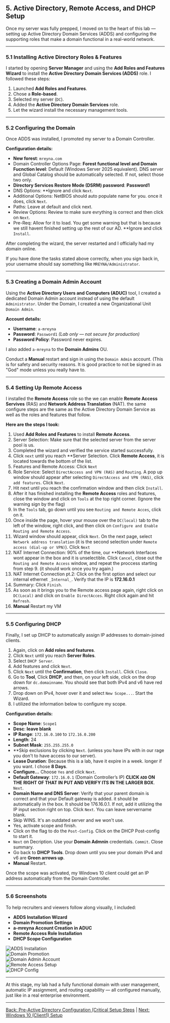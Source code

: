 ## 5. Active Directory, Remote Access, and DHCP Setup

Once my server was fully prepped, I moved on to the heart of this lab — setting up Active Directory Domain Services (ADDS) and configuring the supporting roles that make a domain functional in a real-world network.

---

### 5.1 Installing Active Directory Roles & Features
I started by opening **Server Manager** and using the **Add Roles and Features Wizard** to install the **Active Directory Domain Services (ADDS)** role. I followed these steps:

1. Launched **Add Roles and Features**.
2. Chose a **Role-based**.
3. Selected my server (`DC`).
4. Added the **Active Directory Domain Services** role.
5. Let the wizard install the necessary management tools.

---

### 5.2 Configuring the Domain
Once ADDS was installed, I promoted my server to a Domain Controller.

**Configuration details:**
- **New forest**: `mreyna.com`
- Domain Controller Options Page: **Forest functional level and Domain Fucnction level**: Default (Windows Server 2025 equivalent). DNS server and Global Catalog should be automatically selected. If not, select those two only. 
- **Directory Services Restore Mode (DSRM) password**: **Password1**
- DNS Options: **Ignore and click `Next`.
- Additional Options: NetBIOS should auto populate name for you. once it does, click `Next`.
- Paths: Leave at default and click next.
- Review Options: Review to make sure evrything is correct and then click on `Next`.
- Pre-Req: Allow for it to load. You get some warning but that is because we still havent finished setting up the rest of our AD. **Ignore and click `Install`.

After completing the wizard, the server restarted and I officially had my domain online.

If you have done the tasks stated above correctly, when you sign back in, your username should say something like `MREYNA/Administrator`.

---

### 5.3 Creating a Domain Admin Account
Using the **Active Directory Users and Computers (ADUC)** tool, I created a dedicated Domain Admin account instead of using the default `Administrator`. Under the Domain, I created a new Organizational Unit `Domain Admin`.

**Account details:**
- **Username**: `a-mreyna`
- **Password**: `Password1` *(Lab only — not secure for production)*
- **Password Policy**: Password never expires.

I also added `a-mreyna` to the **Domain Admins** OU. 

Conduct a **Manual** restart and sign in using the `Domain Admin` account. (This is for safety and security reasons. It is good practice to not be signed in as "God" mode unless you really have to. 

---

### 5.4 Setting Up Remote Access
I installed the **Remote Access** role so the we can enable **Remote Access Servives** (RAS) and **Network Address Translation** (NAT). the same configure steps are the same as the Active Directory Domain Service as well as the roles and features that follow.

**Here are the steps I took:**
1. Used **Add Roles and Features** to install **Remote Access**.
2. Server Selection: Make sure that the selected server from the server pool is us. 
3. Completed the wizard and verified the service started successfully.
4. Click `next` until you reach **Server Selection. Click **Remote Access**, it is located towards the bottom of the list.
5. Features and Remote Access: Click `Next`
6. Role Service: Select `DirectAccess and VPN (RAS)` and `Routing`. A pop up window should appear after selecting `DirectAccess and VPN (RAS)`, click `add features`. Click `Next`.
7. Hit next until you reach the confirmation window and then click `Install`.
8. After it has finished installing the **Remote Access** roles and features, close the window and click on `Tools` at the top right corner. (Ignore the warning sign by the flag)
9. In the `Tools` tab, go down until you see `Routing and Remote Acces`, click on it.
10. Once inside the page, hover your mouse over the `DC(local)` tab to the left of the window, right click, and then click on `Configure and Enable Routing and Remote Access`.
11. Wizard window should appear, click `Next`. On the next page, select `Network address translation` (it is the second selection under `Remote access (dial-up or VPN)`). Click `Next`
12. NAT Internet Connection: 90% of the time, our **Network Interfaces wont appear in the box and it is unselectible. Click `Cancel`, close out the `Routing and Remote Access` window, and repeat the proccess starting from step 9. (it should work once you try again.)
13. NAT Internet Connection pt.2: Click on the first option and select our internal ethernet `_Internal_`. Verify that the IP is **172.16.0.1**
14. Summary: Click `Finish`.
15. As soon as it brings you to the Remote access page again, right click on `DC(Local)` and click on `Enable DirectAcces`. Right click again and hit `Refresh`.
16. **Manual** Restart my VM
---

### 5.5 Configuring DHCP
Finally, I set up DHCP to automatically assign IP addresses to domain-joined clients.

1. Again, click on **Add roles and features**.
2. Click `Next` until you reach **Server Roles**.
3. Select `DHCP Server`.
4. Add features and click `Next`.
5. Click `Next` until the **Confirmation**, then click `Install`. Click `Close`. 
6. Go to **Tool**, Click **DHCP**, and then, on your left side, click on the drop down for `dc.domainname`. You should see that both IPv4 and v6 have red arrows.
7. Drop down on IPv4, hover over it and select `New Scope...`. Start the Wizard.
8. I utilized the information below to configure my scope.  

**Configuration details:**
- **Scope Name**: `Scope1`
- **Desc**: **leave blank**
- **IP Range**: `172.16.0.100` to `172.16.0.200`
- **Length**: 24
- **Subnet Mask**: `255.255.255.0`
- **Skip exclusions by clicking `Next`. (unless you have IPs with in our rage you don't to have access to our server).
- **Lease Duration**: Because this is a lab, have it expire in a week. longer if you want. I chose **8 Days**.
- **Configure...** Choose `Yes` and click `Next`. 
- **Default Gateway**: `172.16.0.1` (Domain Controller’s IP) **CLICK `ADD` ON THE RIGHT OF THAT IN PUT AND VERIFY ITS IN THE LARGER BOX**. `Next`.
- **Domain Name and DNS Server**: Verify that your parent domain is correct and that your Default gateway is added. it should be automatically in the box. It should be 176.16.0.1. If not, add it utilizing the IP input section right on top. Click `Next`. You can leave servername blank.
- Skip WINS. It's an outdated server and we won't use.
- Yes, activate scope and finish.
- Click on the flag to do the `Post-Config`. Click on the DHCP Post-config to start it.
- `Next` on Decription. Use your **Domain Admnin** credentials. `Commit`. Close summary.
- Go back to **DHCP Tools**. Drop down until you see your domain IPv4 and v6 are **Green arrows up**.
- **Manual** Restart. 

Once the scope was activated, my Windows 10 client could get an IP address automatically from the Domain Controller.

---

### 5.6 Screenshots
To help recruiters and viewers follow along visually, I included:
- **ADDS Installation Wizard**
- **Domain Promotion Settings**
- **a-mreyna Account Creation in ADUC**
- **Remote Access Role Installation**
- **DHCP Scope Configuration**

![ADDS Installation](../images/adds-installation.png)  
![Domain Promotion](../images/domain-promotion.png)  
![Domain Admin Account](../images/domain-admin.png)  
![Remote Access Setup](../images/remote-access.png)  
![DHCP Config](../images/dhcp-config.png)

---

At this stage, my lab had a fully functional domain with user management, automatic IP assignment, and routing capability — all configured manually, just like in a real enterprise environment.

---

[ Back: Pre-Active Directory Configuration (Critical Setup Steps](Pre-Active-Directory-Configuration-(Critical-Setup-Steps).md) | [ Next: Windows 10 (Client1) Setup](06-Windows-10-Setup.md)

